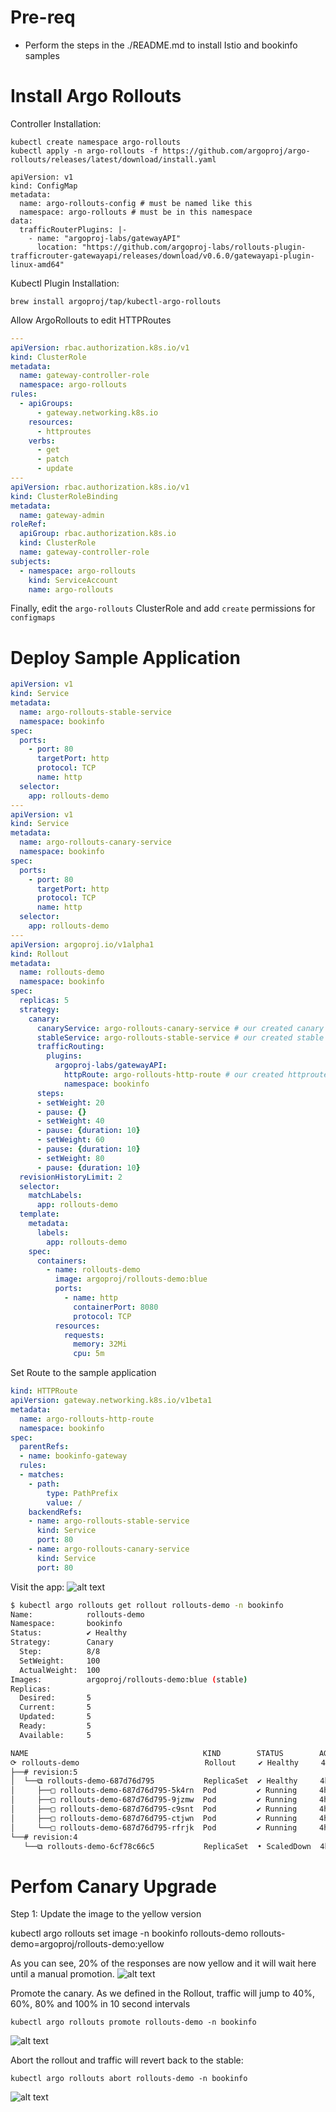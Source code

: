 # Pre-req
- Perform the steps in the ./README.md to install Istio and bookinfo samples

# Install Argo Rollouts

Controller Installation:
```
kubectl create namespace argo-rollouts
kubectl apply -n argo-rollouts -f https://github.com/argoproj/argo-rollouts/releases/latest/download/install.yaml
```

```
apiVersion: v1
kind: ConfigMap
metadata:
  name: argo-rollouts-config # must be named like this
  namespace: argo-rollouts # must be in this namespace
data:
  trafficRouterPlugins: |-
    - name: "argoproj-labs/gatewayAPI"
      location: "https://github.com/argoproj-labs/rollouts-plugin-trafficrouter-gatewayapi/releases/download/v0.6.0/gatewayapi-plugin-linux-amd64"

```
Kubectl Plugin Installation:
```
brew install argoproj/tap/kubectl-argo-rollouts
```
Allow ArgoRollouts to edit HTTPRoutes
```yaml
---
apiVersion: rbac.authorization.k8s.io/v1
kind: ClusterRole
metadata:
  name: gateway-controller-role
  namespace: argo-rollouts
rules:
  - apiGroups:
      - gateway.networking.k8s.io
    resources:
      - httproutes
    verbs:
      - get
      - patch
      - update
---
apiVersion: rbac.authorization.k8s.io/v1
kind: ClusterRoleBinding
metadata:
  name: gateway-admin
roleRef:
  apiGroup: rbac.authorization.k8s.io
  kind: ClusterRole
  name: gateway-controller-role
subjects:
  - namespace: argo-rollouts
    kind: ServiceAccount
    name: argo-rollouts
```

Finally, edit the `argo-rollouts` ClusterRole and add `create` permissions for `configmaps`

# Deploy Sample Application

```yaml
apiVersion: v1
kind: Service
metadata:
  name: argo-rollouts-stable-service
  namespace: bookinfo
spec:
  ports:
    - port: 80
      targetPort: http
      protocol: TCP
      name: http
  selector:
    app: rollouts-demo
---
apiVersion: v1
kind: Service
metadata:
  name: argo-rollouts-canary-service
  namespace: bookinfo
spec:
  ports:
    - port: 80
      targetPort: http
      protocol: TCP
      name: http
  selector:
    app: rollouts-demo
---
apiVersion: argoproj.io/v1alpha1
kind: Rollout
metadata:
  name: rollouts-demo
  namespace: bookinfo
spec:
  replicas: 5
  strategy:
    canary:
      canaryService: argo-rollouts-canary-service # our created canary service
      stableService: argo-rollouts-stable-service # our created stable service
      trafficRouting:
        plugins:
          argoproj-labs/gatewayAPI:
            httpRoute: argo-rollouts-http-route # our created httproute
            namespace: bookinfo
      steps:
      - setWeight: 20
      - pause: {}
      - setWeight: 40
      - pause: {duration: 10}
      - setWeight: 60
      - pause: {duration: 10}
      - setWeight: 80
      - pause: {duration: 10}
  revisionHistoryLimit: 2
  selector:
    matchLabels:
      app: rollouts-demo
  template:
    metadata:
      labels:
        app: rollouts-demo
    spec:
      containers:
        - name: rollouts-demo
          image: argoproj/rollouts-demo:blue
          ports:
            - name: http
              containerPort: 8080
              protocol: TCP
          resources:
            requests:
              memory: 32Mi
              cpu: 5m

```

Set Route to the sample application

```yaml
kind: HTTPRoute
apiVersion: gateway.networking.k8s.io/v1beta1
metadata:
  name: argo-rollouts-http-route
  namespace: bookinfo
spec:
  parentRefs:
  - name: bookinfo-gateway
  rules:
  - matches:
    - path:
        type: PathPrefix
        value: /
    backendRefs:
    - name: argo-rollouts-stable-service
      kind: Service
      port: 80
    - name: argo-rollouts-canary-service
      kind: Service
      port: 80
```

Visit the app:
![alt text](image.png)


```sh
$ kubectl argo rollouts get rollout rollouts-demo -n bookinfo
Name:            rollouts-demo
Namespace:       bookinfo
Status:          ✔ Healthy
Strategy:        Canary
  Step:          8/8
  SetWeight:     100
  ActualWeight:  100
Images:          argoproj/rollouts-demo:blue (stable)
Replicas:
  Desired:       5
  Current:       5
  Updated:       5
  Ready:         5
  Available:     5

NAME                                       KIND        STATUS        AGE    INFO
⟳ rollouts-demo                            Rollout     ✔ Healthy     4h33m  
├──# revision:5                                                             
│  └──⧉ rollouts-demo-687d76d795           ReplicaSet  ✔ Healthy     4h33m  stable
│     ├──□ rollouts-demo-687d76d795-5k4rn  Pod         ✔ Running     4h23m  ready:1/1
│     ├──□ rollouts-demo-687d76d795-9jzmw  Pod         ✔ Running     4h23m  ready:1/1
│     ├──□ rollouts-demo-687d76d795-c9snt  Pod         ✔ Running     4h23m  ready:1/1
│     ├──□ rollouts-demo-687d76d795-ctjwn  Pod         ✔ Running     4h23m  ready:1/1
│     └──□ rollouts-demo-687d76d795-rfrjk  Pod         ✔ Running     4h23m  ready:1/1
└──# revision:4                                                             
   └──⧉ rollouts-demo-6cf78c66c5           ReplicaSet  • ScaledDown  4h18m  delay:passed
```

# Perfom Canary Upgrade

Step 1: Update the image to the yellow version

kubectl argo rollouts set image -n bookinfo rollouts-demo rollouts-demo=argoproj/rollouts-demo:yellow

As you can see, 20% of the responses are now yellow and it will wait here until a manual promotion.
![alt text](image-1.png)

Promote the canary. As we defined in the Rollout, traffic will jump to 40%, 60%, 80% and 100% in 10 second intervals
```
kubectl argo rollouts promote rollouts-demo -n bookinfo
```
![alt text](image-3.png)

Abort the rollout and traffic will revert back to the stable:
```
kubectl argo rollouts abort rollouts-demo -n bookinfo
```
![alt text](image-4.png)